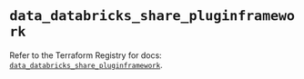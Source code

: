 # `data_databricks_share_pluginframework`

Refer to the Terraform Registry for docs: [`data_databricks_share_pluginframework`](https://registry.terraform.io/providers/databricks/databricks/1.70.0/docs/data-sources/share_pluginframework).
